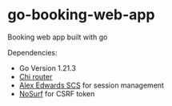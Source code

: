 # go-booking-web-app
Booking web app built with go

Dependencies:
- Go Version 1.21.3
- [Chi router](https://github.com/go-chi/chi)
- [Alex Edwards SCS](https://github.com/alexedwards/scs) for session management
- [NoSurf](https://github.com/justinas/nosurf) for CSRF token
